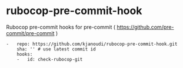 # rubocop-pre-commit-hook

Rubocop pre-commit hooks for pre-commit ( https://github.com/pre-commit/pre-commit )
```
-   repo: https://github.com/kjanoudi/rubocop-pre-commit-hook.git
    sha: '' # use latest commit id
    hooks:
    -   id: check-rubocop-git
```
